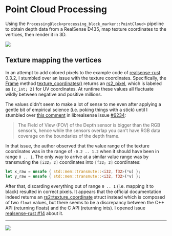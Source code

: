 # Point Cloud Processing

Using the `ProcessingBlock<processing_block_marker::PointCloud>` pipeline
to obtain depth data from a RealSense D435, map texture coordinates to the
vertices, then render it in 3D.

![](.readme/texture-mapping.webp)

## Texture mapping the vertices

In an attempt to add colored pixels to the example code of 
[realsense-rust](https://github.com/jerry73204/realsense-rust) 0.3.2,
I stumbled over an issue with the texture coordinates. Specifically,
the [Frame](https://docs.rs/realsense-rust/0.3.2/realsense_rust/frame/struct.Frame.html) method [texture_coordinates()](https://docs.rs/realsense-rust/0.3.2/realsense_rust/frame/struct.Frame.html#method.texture_coordinates)
returns an [rs2_pixel](https://docs.rs/realsense-sys/0.2.4/realsense_sys/struct.rs2_pixel.html), which is
labeled as `[c_int; 2]` for UV coordinates. At runtime these values all fluctuate wildly between negative and positive millions.

The values didn't seem to make a lot of sense to me even after applying a gentle bit of empirical
science (i.e. poking things with a stick) until I stumbled over
[this comment](https://github.com/IntelRealSense/librealsense/issues/6234#issuecomment-613352862) in 
librealsense issue [#6234](https://github.com/IntelRealSense/librealsense/issues/6234):

> The Field of View (FOV) of the Depth sensor is bigger than the RGB sensor's, hence while the sensors overlap you can't have RGB data coverage on the boundaries of the depth frame.

In that issue, the author observed that the value range of the texture coordinates
was in the range of `-0.2 .. 1.2` when it should have been in range `0 .. 1`.
The only way to arrive at a similar value range was by transmuting the `[i32; 2]`
coordinates into `[f32; 2]` coordinates:

```rust
let x_raw = unsafe { std::mem::transmute::<i32, f32>(*u) };
let y_raw = unsafe { std::mem::transmute::<i32, f32>(*v) };
```

After that, discarding everything out of range `0 .. 1` (i.e. mapping it to black) resulted in correct pixels.
It appears that the official documentation indeed returns an [rs2::texture_coordinate](https://intelrealsense.github.io/librealsense/doxygen/structrs2_1_1texture__coordinate.html)
struct instead which is composed of two `float` values, but there seems to be
a discrepancy between the C++ API (returning floats) and the C API (returning ints).
I opened issue [realsense-rust #14](https://github.com/jerry73204/realsense-rust/issues/14) about it.

---

![](.readme/texture-mapping.png)
